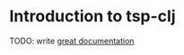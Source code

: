 # Introduction to tsp-clj

TODO: write [great documentation](http://jacobian.org/writing/what-to-write/)
